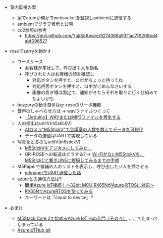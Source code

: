 * 室内監視の案
  * 家でatomか何かでwebsocketを監視しambientに送信する
  * ambientでグラフ表示と公開
  * co2参照の参考
    * https://gist.github.com/YujiSoftware/9274366a93f1ac7f9208bd4abf096527
* roseでzerryを動かす
  * ユースケース
    * お客様が来社して、呼び出す人を指名
    * 呼びされた人はお客様の顔を確認し
      * 対応ボタンを押すと、ロボがちょっと待ってね
      * 対応拒否ボタンを押すと、ロボがごめんなさいする
      * 画像の置き場は固定で、通知がきたらそれを取りに行く仕組みでもよいかも
  * bezzeryの動き自体はgr-roseのサーボ機能
  * 音声のしゃべらせ方は  → wavファイルつくって
    * [【Arduino】WAVまたはMP3ファイルを再生する](https://nn-hokuson.hatenablog.com/entry/2017/09/01/092945)
  * 人の検出はunitV(m5stickV)
    * [AIカメラ“M5StickV”で会議室の人数を数えてデータを可視化](https://eng-blog.iij.ad.jp/archives/8424)
    * データの送信はUARTで実現している
  * 写真をとるのもunitV(m5stickV)
    * [M5StickVをデジカメにしてみた。](https://qiita.com/deckeye/items/dc27c3bbe7ae9e724c35)
    * GR-ROSEへの転送はどうする? → [Wi-FiがないM5StickVを、M5StickCと繋ぎLINEに投稿してみるまでの手順](https://qiita.com/nnn112358/items/5efd926fea20cd6c2c43)
  * M5Paperで候補の人のリストを表示し、呼び出したい人を押させる
    * [m5paperでUART通信した話](http://setsubi.no-mania.com/m5paper/m5paper%E3%81%A7uart%E9%80%9A%E4%BF%A1%E3%81%97%E3%81%9F%E8%A9%B1)
  * azureとの通信方法は?
    * [簡単Azure IoT接続！～32bit MCU RX65NがAzure RTOSに対応～](https://www.renesas.com/us/ja/blogs/easy-azure-iot-connection-rx65n-32bit-mcu-supports-azure-rtos)
    * [RX65NでAzureRTOSを使ってみる](https://qiita.com/kei-606/items/63907512b9cf812ca4d3)
    * キーワードは「cloud to device」?

* おまけ
  * [M5Stack Core 2で始めるAzure IoT Hub入門（その４）](https://hatsune.hatenablog.jp/entry/2021/09/06/203424) ここで止まってしまっている
  * [AzureIoTHub git](https://github.com/Azure/azure-iot-arduino)
